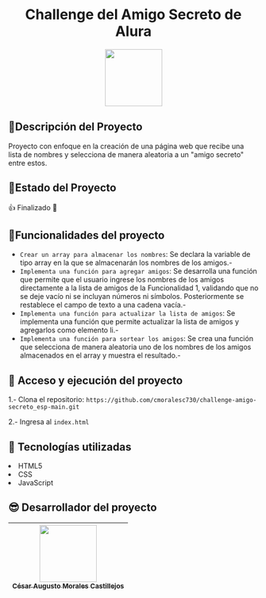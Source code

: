 <h1 align="center"> Challenge del Amigo Secreto de Alura </h1>
<p align="center">
   <img src="https://github.com/user-attachments/assets/bd92e6b7-25de-423d-83c5-d14b1fcddb79" width=115>
</p>

## 🤔Descripción del Proyecto

Proyecto con enfoque en la creación de una página web que recibe una lista de nombres y selecciona de manera aleatoria a un "amigo secreto" entre estos.

## 👷Estado del Proyecto

👍 Finalizado 🫡

## :hammer:Funcionalidades del proyecto

- `Crear un array para almacenar los nombres`: Se declara la variable de tipo array en la que se almacenarán los nombres de los amigos.-
- `Implementa una función para agregar amigos`: Se desarrolla una función que permite que el usuario ingrese los nombres de los amigos directamente a la lista de amigos de la Funcionalidad 1, validando que no se deje vacío ni se incluyan números ni símbolos. Posteriormente se restablece el campo de texto a una cadena vacía.-
- `Implementa una función para actualizar la lista de amigos`: Se implementa una función que permite actualizar la lista de amigos y agregarlos como elemento li.-
- `Implementa una función para sortear los amigos`: Se crea una función que selecciona de manera aleatoria uno de los nombres de los amigos almacenados en el array y muestra el resultado.-

## 📁 Acceso y ejecución del proyecto

1.- Clona el repositorio:
`https://github.com/cmoralesc730/challenge-amigo-secreto_esp-main.git`

2.- Ingresa al `index.html`

## 🤖 Tecnologías utilizadas

<li>HTML5</li>
<li>CSS</li>
<li>JavaScript</li>

## 😎 Desarrollador del proyecto

|  [<img src="https://github.com/user-attachments/assets/1602aca3-4366-4073-86d7-0eadef306dae" width=115><br><sub>César Augusto Morales Castillejos</sub>](https://github.com/cmoralesc730) |
| :---: |
